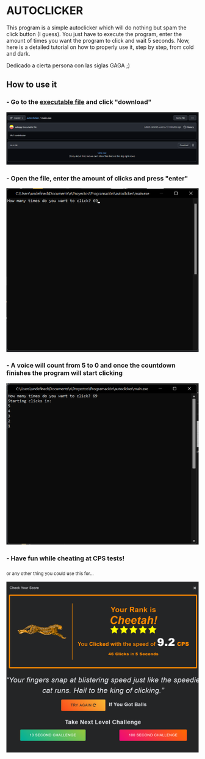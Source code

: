 # AUTOCLICKER
This program is a simple autoclicker which will do nothing but spam the click button (I guess). You just have to execute the program, enter the amount of times you want the program to click and wait 5 seconds. Now, here is a detailed tutorial on how to properly use it, step by step, from cold and dark.

Dedicado a cierta persona con las siglas GAGA ;)

## How to use it
### - Go to the [executable file](https://github.com/sokopy/autoclicker/blob/master/autoclicker.exe) and click "download"

![download image](./img/download.png)

### - Open the file, enter the amount of clicks and press "enter"

![clicks image](./img/clicks.png)

### - A voice will count from 5 to 0 and once the countdown finishes the program will start clicking

![countdown image](./img/count.png)

### - Have fun while cheating at CPS tests!

<sub>or any other thing you could use this for...</sub>

![XD](./img/lmfao.png)